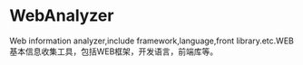 # WebAnalyzer
Web information analyzer,include framework,language,front library.etc.WEB基本信息收集工具，包括WEB框架，开发语言，前端库等。
